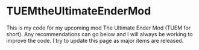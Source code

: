# TUEMtheUltimateEnderMod
This is my code for my upcoming mod The Ultimate Ender Mod (TUEM for short). Any recommendations can go below and I will always be working to improve the code. I try to update this page as major items are released.
